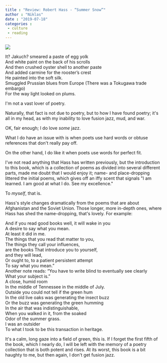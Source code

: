 ```yaml
---
title : "Review: Robert Hass - “Summer Snow”"
author : "Niklas"
date : "2019-07-18"
categories : 
 - culture
 - reading
---
```


![](https://niklasblog.com/wp-content/9780062950024_448ef.jpg)

It? Jakuch? smeared a paste of egg yolk  
And white paint on the back of his scrolls  
And then crushed oyster shell to another paste  
And added carmine for the rooster’s crest  
He painted into the soft silk.  
Smuggled Prussian blues from Europe (There was a Tokugawa trade embargo)  
For the way light looked on plums.

I'm not a vast lover of poetry.

Naturally, that fact is not due to poetry, but to how I have found poetry; it's all in my head, as with my inability to love fusion jazz, mud, and war.

OK, fair enough; I do love _some_ jazz.

What I do have an issue with is when poets use hard words or obtuse references that don't really pay off.

On the other hand, I do like it when poets use words for perfect fit.

I've not read anything that Hass has written previously, but the introduction to this book, which is a collection of poems as divided into several different parts, made me doubt that I would enjoy it; name- and place-dropping littered the initial poems, which gives off an iffy scent that signals "I am learned. I am good at what I do. See my excellence."

To _myself_, that is.

Hass's style changes dramatically from the poems that are about Afghanistan and the Soviet Union. Those longer, more in-depth ones, where Hass has shed the name-dropping, that's lovely. For example:

And if you read good books well, it will wake in you  
A desire to say what you mean.  
At least it did in me.  
The things that you read that matter to you,  
The things they call your influences,  
are the books That introduce you to yourself,  
and they will lead,  
Or ought to, to a patient persistent attempt  
To say what you mean.”  
Another note reads: “You have to write blind to eventually see clearly  
What your subject is.”  
A close, humid room  
In the middle of Tennessee in the middle of July.  
Outside you could not tell if the green hum  
In the old live oaks was generating the insect buzz  
Or the buzz was generating the green humming  
In the air that was indistinguishable,  
When you walked in it, from the soaked  
Odor of the summer grass.  
I was an outsider  
To what I took to be this transaction in heritage.

It's a calm, long gaze into a field of green, this is. If I forget the first fifth of the book, which I nearly do, I will be left with the memory of a poetry collection that is both potent and rises. At its worst, this book is a bit haughty to me, but then again, I don't get fusion jazz.
